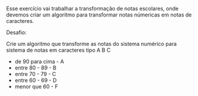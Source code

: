 Esse exercício vai trabalhar a transformação de notas escolares, onde devemos criar um algoritmo para transformar notas númericas em notas de caracteres.

Desafio:

Crie um algoritmo que transforme as notas do sistema
numérico para sistema de notas em caracteres tipo A B C

* de 90 para cima -   A
* entre 80 - 89   -   B
* entre 70 - 79   -   C
* entre 60 - 69   -   D
* menor que 60    -   F




